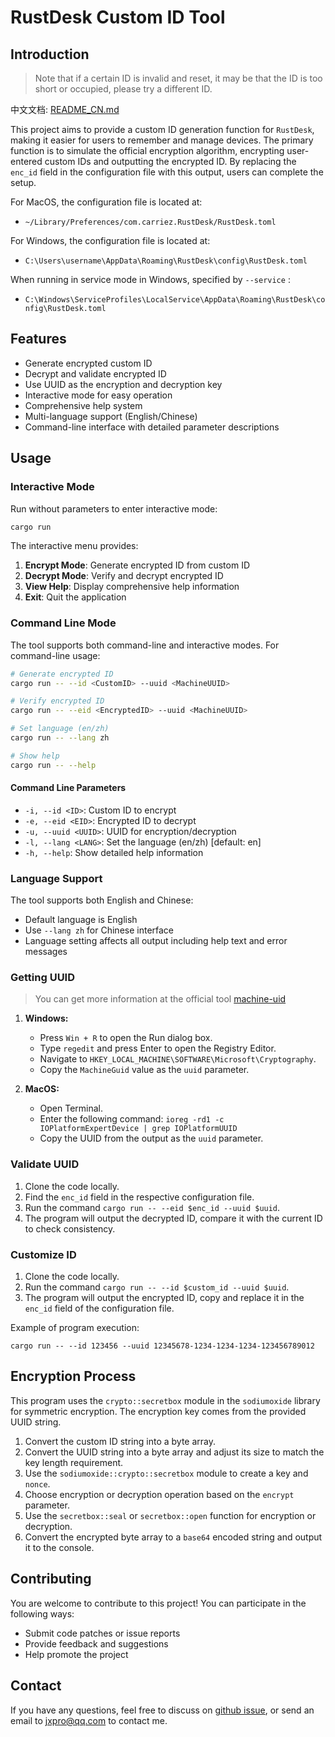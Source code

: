 # RustDesk Custom ID Tool

## Introduction

>   Note that if a certain ID is invalid and reset, it may be that the ID is too short or occupied, please try a different ID.

中文文档: [README_CN.md](https://github.com/Jxpro/custom-rustdesk/blob/main/README_CN.md)

This project aims to provide a custom ID generation function for `RustDesk`, making it easier for users to remember and manage devices. The primary function is to simulate the official encryption algorithm, encrypting user-entered custom IDs and outputting the encrypted ID. By replacing the `enc_id` field in the configuration file with this output, users can complete the setup.

For MacOS, the configuration file is located at:

-   `~/Library/Preferences/com.carriez.RustDesk/RustDesk.toml`

For Windows, the configuration file is located at:

-   `C:\Users\username\AppData\Roaming\RustDesk\config\RustDesk.toml`

When running in service mode in Windows, specified by `--service` :

-   `C:\Windows\ServiceProfiles\LocalService\AppData\Roaming\RustDesk\config\RustDesk.toml`

## Features
-   Generate encrypted custom ID
-   Decrypt and validate encrypted ID
-   Use UUID as the encryption and decryption key
-   Interactive mode for easy operation
-   Comprehensive help system
-   Multi-language support (English/Chinese)
-   Command-line interface with detailed parameter descriptions

## Usage

### Interactive Mode

Run without parameters to enter interactive mode:

```bash
cargo run
```

The interactive menu provides:
1. **Encrypt Mode**: Generate encrypted ID from custom ID
2. **Decrypt Mode**: Verify and decrypt encrypted ID
3. **View Help**: Display comprehensive help information
4. **Exit**: Quit the application

### Command Line Mode

The tool supports both command-line and interactive modes. For command-line usage:

```bash
# Generate encrypted ID
cargo run -- --id <CustomID> --uuid <MachineUUID>

# Verify encrypted ID
cargo run -- --eid <EncryptedID> --uuid <MachineUUID>

# Set language (en/zh)
cargo run -- --lang zh

# Show help
cargo run -- --help
```

#### Command Line Parameters

- `-i, --id <ID>`: Custom ID to encrypt
- `-e, --eid <EID>`: Encrypted ID to decrypt
- `-u, --uuid <UUID>`: UUID for encryption/decryption
- `-l, --lang <LANG>`: Set the language (en/zh) [default: en]
- `-h, --help`: Show detailed help information

### Language Support

The tool supports both English and Chinese:
- Default language is English
- Use `--lang zh` for Chinese interface
- Language setting affects all output including help text and error messages

### Getting UUID

>   You can get more information at the official tool [machine-uid](https://github.com/rustdesk-org/machine-uid)

1.  **Windows:**

    -   Press `Win + R` to open the Run dialog box.
    -   Type `regedit` and press Enter to open the Registry Editor.
    -   Navigate to `HKEY_LOCAL_MACHINE\SOFTWARE\Microsoft\Cryptography`.
    -   Copy the `MachineGuid` value as the `uuid` parameter.

2.  **MacOS:**

    -   Open Terminal.
    -   Enter the following command: `ioreg -rd1 -c IOPlatformExpertDevice | grep IOPlatformUUID`
    -   Copy the UUID from the output as the `uuid` parameter.

### Validate UUID

1.  Clone the code locally.
2.  Find the `enc_id` field in the respective configuration file.
3.  Run the command `cargo run -- --eid $enc_id --uuid $uuid`.
4.  The program will output the decrypted ID, compare it with the current ID to check consistency.

### Customize ID

1.  Clone the code locally.
2.  Run the command `cargo run -- --id $custom_id --uuid $uuid`.
3.  The program will output the encrypted ID, copy and replace it in the `enc_id` field of the configuration file.

Example of program execution:

```shell
cargo run -- --id 123456 --uuid 12345678-1234-1234-1234-123456789012
```

## Encryption Process

This program uses the `crypto::secretbox` module in the `sodiumoxide` library for symmetric encryption. The encryption key comes from the provided UUID string.

1.  Convert the custom ID string into a byte array.
2.  Convert the UUID string into a byte array and adjust its size to match the key length requirement.
3.  Use the `sodiumoxide::crypto::secretbox` module to create a key and `nonce`.
4.  Choose encryption or decryption operation based on the `encrypt` parameter.
5.  Use the `secretbox::seal` or `secretbox::open` function for encryption or decryption.
6.  Convert the encrypted byte array to a `base64` encoded string and output it to the console.

## Contributing

You are welcome to contribute to this project! You can participate in the following ways:

-   Submit code patches or issue reports
-   Provide feedback and suggestions
-   Help promote the project

## Contact

If you have any questions, feel free to discuss on [github issue](https://github.com/Jxpro/custom-rustdesk/issues), or send an email to [jxpro@qq.com](mailto:jxpro@qq.com) to contact me.
